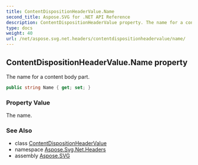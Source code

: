 ```yaml
---
title: ContentDispositionHeaderValue.Name
second_title: Aspose.SVG for .NET API Reference
description: ContentDispositionHeaderValue property. The name for a content body part
type: docs
weight: 40
url: /net/aspose.svg.net.headers/contentdispositionheadervalue/name/
---
```

## ContentDispositionHeaderValue.Name property

The name for a content body part.

```csharp
public string Name { get; set; }
```

### Property Value

The name.

### See Also

* class [ContentDispositionHeaderValue](../)
* namespace [Aspose.Svg.Net.Headers](../../contentdispositionheadervalue/)
* assembly [Aspose.SVG](../../../)
